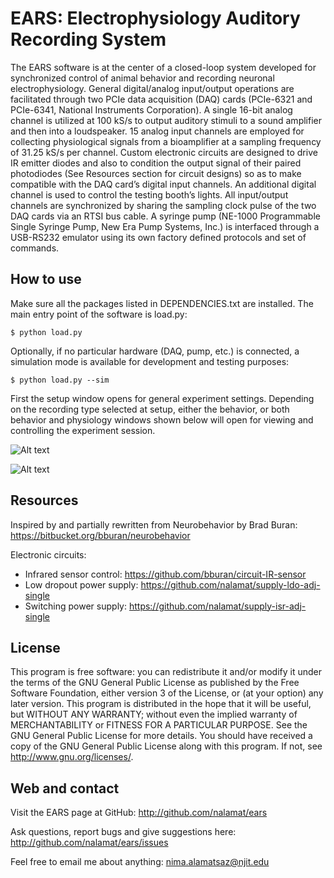 # EARS: Electrophysiology Auditory Recording System

The EARS software is at the center of a closed-loop system developed for
synchronized control of animal behavior and recording neuronal
electrophysiology. General digital/analog input/output operations are
facilitated through two PCIe data acquisition (DAQ) cards (PCIe-6321 and
PCIe-6341, National Instruments Corporation). A single 16-bit analog channel
is utilized at 100 kS/s to output auditory stimuli to a sound amplifier and
then into a loudspeaker. 15 analog input channels are employed for collecting
physiological signals from a bioamplifier at a sampling frequency of
31.25 kS/s per channel. Custom electronic circuits are designed to drive IR
emitter diodes and also to condition the output signal of their paired
photodiodes (See Resources section for circuit designs) so as to make
compatible with the DAQ card’s digital input channels. An additional digital
channel is used to control the testing booth’s lights. All input/output
channels are synchronized by sharing the sampling clock pulse of the two DAQ
cards via an RTSI bus cable. A syringe pump (NE-1000 Programmable Single
Syringe Pump, New Era Pump Systems, Inc.) is interfaced through a USB-RS232
emulator using its own factory defined protocols and set of commands.


## How to use

Make sure all the packages listed in DEPENDENCIES.txt are installed.
The main entry point of the software is load.py:

    $ python load.py

Optionally, if no particular hardware (DAQ, pump, etc.) is connected,
a simulation mode is available for development and testing purposes:

    $ python load.py --sim

First the setup window opens for general experiment settings. Depending on the
recording type selected at setup, either the behavior, or both behavior and
physiology windows shown below will open for viewing and controlling the
experiment session.

![Alt text](images/screenshot-1?raw=true "Behavior Window")

![Alt text](images/screenshot-1?raw=true "Physiology Window")


## Resources

Inspired by and partially rewritten from Neurobehavior by Brad Buran:
https://bitbucket.org/bburan/neurobehavior

Electronic circuits:
- Infrared sensor control: https://github.com/bburan/circuit-IR-sensor
- Low dropout power supply: https://github.com/nalamat/supply-ldo-adj-single
- Switching power supply: https://github.com/nalamat/supply-isr-adj-single


## License

This program is free software: you can redistribute it and/or modify it under
the terms of the GNU General Public License as published by the Free Software
Foundation, either version 3 of the License, or (at your option) any later
version.
This program is distributed in the hope that it will be useful, but WITHOUT ANY
WARRANTY; without even the implied warranty of MERCHANTABILITY or FITNESS FOR A
PARTICULAR PURPOSE. See the GNU General Public License for more details.
You should have received a copy of the GNU General Public License along with
this program. If not, see <http://www.gnu.org/licenses/>.


## Web and contact

Visit the EARS page at GitHub:
    http://github.com/nalamat/ears

Ask questions, report bugs and give suggestions here:
    http://github.com/nalamat/ears/issues

Feel free to email me about anything:
    nima.alamatsaz@njit.edu
